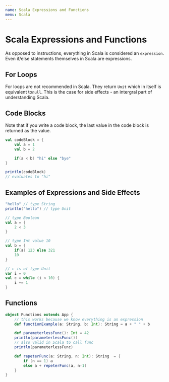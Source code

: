 ```yaml
---
name: Scala Expressions and Functions
menu: Scala
---
```


# Scala Expressions and Functions

As opposed to instructions, everything in Scala is considered an `expression`. Even if/else statements themselves in Scala are expressions.

## For Loops

For loops are not recommended in Scala. They return `Unit` which in itself is equivalent to`null`. This is the case for side effects - an intergral part of understanding Scala.

## Code Blocks

Note that if you write a code block, the last value in the code block is returned as the value.

```scala
val codeBlock = {
    val a = 1
    val b = 2

    if(a < b) "hi" else "bye"
}

println(codeBlock)
// evaluates to "hi"
```

## Examples of Expressions and Side Effects

```scala
"hello" // type String
println("hello") // type Unit

// type Boolean
val a = {
    2 < 3
}

// type Int value 10
val b = {
    if(a) 123 else 321
    10
}

// c is of type Unit
var i = 0
val c = while (i < 10) {
    i += 1
}
```

## Functions

```scala
object Functions extends App {
    // this works because we know everything is an expression
    def functionExample(a: String, b: Int): String = a + " " + b

    def parameterlessFunc(): Int = 42
    println(parameterlessFunc())
    // also valid in Scala to call func
    println(parameterlessFunc)

    def repeterFunc(a: String, n: Int): String  = {
        if (n == 1) a
        else a + repeterFunc(a, n-1)
    }
}
```
